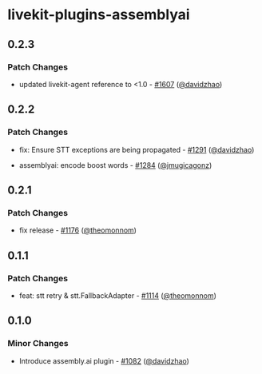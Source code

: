 # livekit-plugins-assemblyai

## 0.2.3

### Patch Changes

- updated livekit-agent reference to <1.0 - [#1607](https://github.com/livekit/agents/pull/1607) ([@davidzhao](https://github.com/davidzhao))

## 0.2.2

### Patch Changes

- fix: Ensure STT exceptions are being propagated - [#1291](https://github.com/livekit/agents/pull/1291) ([@davidzhao](https://github.com/davidzhao))

- assemblyai: encode boost words - [#1284](https://github.com/livekit/agents/pull/1284) ([@jmugicagonz](https://github.com/jmugicagonz))

## 0.2.1

### Patch Changes

- fix release - [#1176](https://github.com/livekit/agents/pull/1176) ([@theomonnom](https://github.com/theomonnom))

## 0.1.1

### Patch Changes

- feat: stt retry & stt.FallbackAdapter - [#1114](https://github.com/livekit/agents/pull/1114) ([@theomonnom](https://github.com/theomonnom))

## 0.1.0

### Minor Changes

- Introduce assembly.ai plugin - [#1082](https://github.com/livekit/agents/pull/1082) ([@davidzhao](https://github.com/davidzhao))
